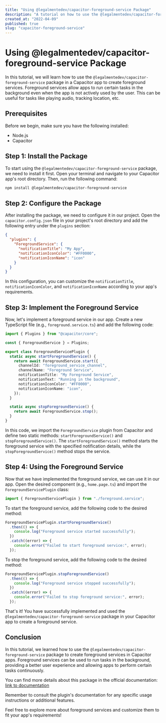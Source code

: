 ```yaml
---
title: "Using @legalmentedev/capacitor-foreground-service Package"
description: "A tutorial on how to use the @legalmentedev/capacitor-foreground-service package to create foreground services in Capacitor apps."
created_at: "2022-04-09"
published: true
slug: "capacitor-foreground-service"
---
```


# Using @legalmentedev/capacitor-foreground-service Package

In this tutorial, we will learn how to use the `@legalmentedev/capacitor-foreground-service` package in a Capacitor app to create foreground services. Foreground services allow apps to run certain tasks in the background even when the app is not actively used by the user. This can be useful for tasks like playing audio, tracking location, etc.

## Prerequisites

Before we begin, make sure you have the following installed:

- Node.js
- Capacitor

## Step 1: Install the Package

To start using the `@legalmentedev/capacitor-foreground-service` package, we need to install it first. Open your terminal and navigate to your Capacitor app's root directory. Then, run the following command:

```bash
npm install @legalmentedev/capacitor-foreground-service
```

## Step 2: Configure the Package

After installing the package, we need to configure it in our project. Open the `capacitor.config.json` file in your project's root directory and add the following entry under the `plugins` section:

```json
{
  "plugins": {
    "ForegroundService": {
      "notificationTitle": "My App",
      "notificationIconColor": "#FF0000",
      "notificationIconName": "icon"
    }
  }
}
```

In this configuration, you can customize the `notificationTitle`, `notificationIconColor`, and `notificationIconName` according to your app's requirements.

## Step 3: Implement the Foreground Service

Now, let's implement a foreground service in our app. Create a new TypeScript file (e.g., `foreground.service.ts`) and add the following code:

```typescript
import { Plugins } from "@capacitor/core";

const { ForegroundService } = Plugins;

export class ForegroundServicePlugin {
  static async startForegroundService() {
    return await ForegroundService.start({
      channelId: "foreground_service_channel",
      channelName: "Foreground Service",
      notificationTitle: "My Foreground Service",
      notificationText: "Running in the background",
      notificationIconColor: "#FF0000",
      notificationIconName: "icon",
    });
  }

  static async stopForegroundService() {
    return await ForegroundService.stop();
  }
}
```

In this code, we import the `ForegroundService` plugin from Capacitor and define two static methods: `startForegroundService()` and `stopForegroundService()`. The `startForegroundService()` method starts the foreground service with the specified notification details, while the `stopForegroundService()` method stops the service.

## Step 4: Using the Foreground Service

Now that we have implemented the foreground service, we can use it in our app. Open the desired component (e.g., `home.page.ts`) and import the `ForegroundServicePlugin` class:

```typescript
import { ForegroundServicePlugin } from "./foreground.service";
```

To start the foreground service, add the following code to the desired method:

```typescript
ForegroundServicePlugin.startForegroundService()
  .then(() => {
    console.log("Foreground service started successfully");
  })
  .catch((error) => {
    console.error("Failed to start foreground service:", error);
  });
```

To stop the foreground service, add the following code to the desired method:

```typescript
ForegroundServicePlugin.stopForegroundService()
  .then(() => {
    console.log("Foreground service stopped successfully");
  })
  .catch((error) => {
    console.error("Failed to stop foreground service:", error);
  });
```

That's it! You have successfully implemented and used the `@legalmentedev/capacitor-foreground-service` package in your Capacitor app to create a foreground service.

## Conclusion

In this tutorial, we learned how to use the `@legalmentedev/capacitor-foreground-service` package to create foreground services in Capacitor apps. Foreground services can be used to run tasks in the background, providing a better user experience and allowing apps to perform certain tasks continuously.

You can find more details about this package in the official documentation: [link to documentation](https://example.com)

Remember to consult the plugin's documentation for any specific usage instructions or additional features.

Feel free to explore more about foreground services and customize them to fit your app's requirements!


